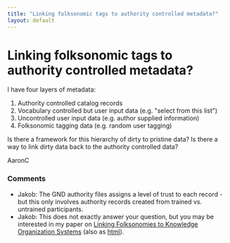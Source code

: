 ```yaml
---
title: "Linking folksonomic tags to authority controlled metadata?"
layout: default
---
```

Linking folksonomic tags to authority controlled metadata?
=====================
I have four layers of metadata:

1.  Authority controlled catalog records
2.  Vocabulary controlled but user input data (e.g. "select from this
    list")
3.  Uncontrolled user input data (e.g. author supplied information)
4.  Folksonomic tagging data (e.g. random user tagging)

Is there a framework for this hierarchy of dirty to pristine data? Is
there a way to link dirty data back to the authority controlled data?

AaronC

### Comments ###
* Jakob: The GND authority files assigns a level of trust to each record - but
this only involves authority records created from trained vs. untrained
participants.
* Jakob: This does not exactly answer your question, but you may be interested in
my paper on [Linking Folksonomies to Knowledge Organization
Systems](http://link.springer.com/chapter/10.1007%2F978-3-642-35233-1\_9)
(also as [html](http://jakobib.github.com/mtsr2012/paper.html)).


